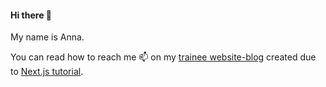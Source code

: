 #### Hi there 👋  
My name is Anna. 

You can read how to reach me 📫 on my [trainee website-blog](https://nextjs-blog-aniaivanova.vercel.app) created due to [Next.js tutorial](https://nextjs.org/learn).



<!--
**AniaIvanova/AniaIvanova** is a ✨ _special_ ✨ repository because its `README.md` (this file) appears on your GitHub profile.

Here are some ideas to get you started:

- 🔭 I’m currently working on ...
- 🌱 I’m currently learning ...
- 👯 I’m looking to collaborate on ...
- 🤔 I’m looking for help with ...
- 💬 Ask me about ...
- 📫 How to reach me: ...
- 😄 Pronouns: ...
- ⚡ Fun fact: ...
-->
